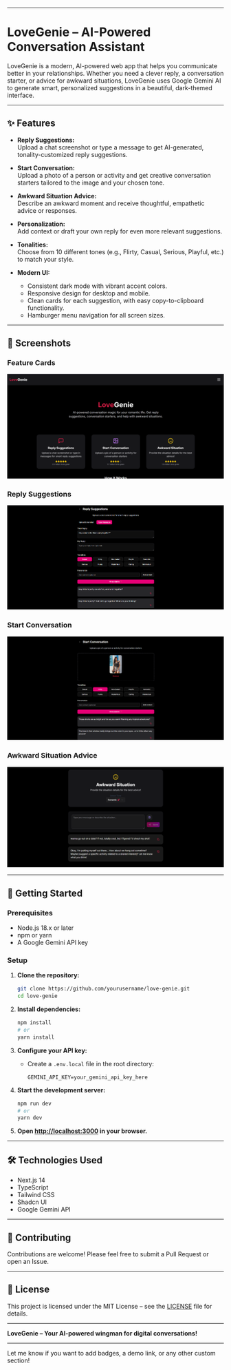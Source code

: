 
---

# LoveGenie – AI-Powered Conversation Assistant

LoveGenie is a modern, AI-powered web app that helps you communicate better in your relationships. Whether you need a clever reply, a conversation starter, or advice for awkward situations, LoveGenie uses Google Gemini AI to generate smart, personalized suggestions in a beautiful, dark-themed interface.

---

## ✨ Features

- **Reply Suggestions:**  
  Upload a chat screenshot or type a message to get AI-generated, tonality-customized reply suggestions.

- **Start Conversation:**  
  Upload a photo of a person or activity and get creative conversation starters tailored to the image and your chosen tone.

- **Awkward Situation Advice:**  
  Describe an awkward moment and receive thoughtful, empathetic advice or responses.

- **Personalization:**  
  Add context or draft your own reply for even more relevant suggestions.

- **Tonalities:**  
  Choose from 10 different tones (e.g., Flirty, Casual, Serious, Playful, etc.) to match your style.

- **Modern UI:**  
  - Consistent dark mode with vibrant accent colors.
  - Responsive design for desktop and mobile.
  - Clean cards for each suggestion, with easy copy-to-clipboard functionality.
  - Hamburger menu navigation for all screen sizes.

---

## 📸 Screenshots

### Feature Cards
![Feature Cards](/public/screenshots/feature-cards.png)

### Reply Suggestions
![Reply Suggestions](/public/screenshots/reply-suggestions.png)

### Start Conversation
![Start Conversation](/public/screenshots/start-conversation.png)

### Awkward Situation Advice
![Awkward Situation](/public/screenshots/awkward-situation.png)


---

## 🚀 Getting Started

### Prerequisites

- Node.js 18.x or later
- npm or yarn
- A Google Gemini API key

### Setup

1. **Clone the repository:**
   ```bash
   git clone https://github.com/yourusername/love-genie.git
   cd love-genie
   ```

2. **Install dependencies:**
   ```bash
   npm install
   # or
   yarn install
   ```

3. **Configure your API key:**
   - Create a `.env.local` file in the root directory:
     ```
     GEMINI_API_KEY=your_gemini_api_key_here
     ```

4. **Start the development server:**
   ```bash
   npm run dev
   # or
   yarn dev
   ```

5. **Open [http://localhost:3000](http://localhost:3000) in your browser.**

---

## 🛠️ Technologies Used

- Next.js 14
- TypeScript
- Tailwind CSS
- Shadcn UI
- Google Gemini API

---

## 🤝 Contributing

Contributions are welcome! Please feel free to submit a Pull Request or open an Issue.

---

## 📄 License

This project is licensed under the MIT License – see the [LICENSE](LICENSE) file for details.

---

**LoveGenie – Your AI-powered wingman for digital conversations!**

---

Let me know if you want to add badges, a demo link, or any other custom section!
